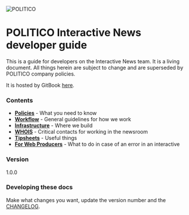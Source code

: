 ![POLITICO](https://rawgithub.com/The-Politico/src/master/images/logo/badge.png)

# POLITICO Interactive News developer guide

This is a guide for developers on the Interactive News team. It is a living document. All things herein are subject to change and are superseded by POLITICO company policies.

It is hosted by GitBook [here](https://politico.gitbooks.io/politico-newsroom-developer-guide/content/).

### Contents

* [**Policies**](/policies.md) - What you need to know
* [**Workflow**](/workflow.md) - General guidelines for how we work
* [**Infrastructure**](/infrastructure.md) - Where we build
* [**WHOIS**](whois.md) - Critical contacts for working in the newsroom
* [**Tipsheets**](/tipsheets.md) - Useful things
* [**For Web Producers**](/for-web-producers/contacts.md) - What to do in case of an error in an interactive

### Version

1.0.0

### Developing these docs

Make what changes you want, update the version number and the [CHANGELOG](/changelog.md).

